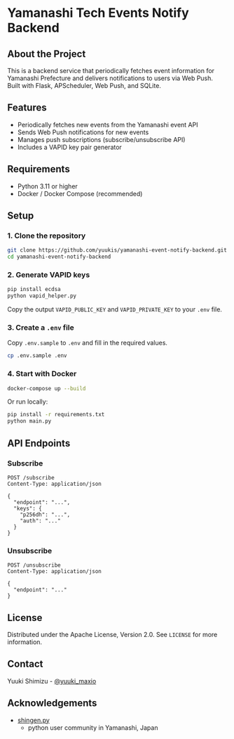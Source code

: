# Yamanashi Tech Events Notify Backend

## About the Project

This is a backend service that periodically fetches event information for Yamanashi Prefecture and delivers notifications to users via Web Push.  
Built with Flask, APScheduler, Web Push, and SQLite.

## Features

- Periodically fetches new events from the Yamanashi event API
- Sends Web Push notifications for new events
- Manages push subscriptions (subscribe/unsubscribe API)
- Includes a VAPID key pair generator

## Requirements

- Python 3.11 or higher
- Docker / Docker Compose (recommended)

## Setup

### 1. Clone the repository

```bash
git clone https://github.com/yuukis/yamanashi-event-notify-backend.git
cd yamanashi-event-notify-backend
```

### 2. Generate VAPID keys

```bash
pip install ecdsa
python vapid_helper.py
```

Copy the output `VAPID_PUBLIC_KEY` and `VAPID_PRIVATE_KEY` to your `.env` file.

### 3. Create a `.env` file

Copy `.env.sample` to `.env` and fill in the required values.

```bash
cp .env.sample .env
```

### 4. Start with Docker
```bash
docker-compose up --build
```

Or run locally:

```bash
pip install -r requirements.txt
python main.py
```

## API Endpoints
### Subscribe
```
POST /subscribe
Content-Type: application/json

{
  "endpoint": "...",
  "keys": {
    "p256dh": "...",
    "auth": "..."
  }
}
```

### Unsubscribe
```
POST /unsubscribe
Content-Type: application/json

{
  "endpoint": "..."
}
```

## License

Distributed under the Apache License, Version 2.0. See `LICENSE` for more information.

## Contact

Yuuki Shimizu - [@yuuki_maxio](https://x.com/yuuki_maxio) 

## Acknowledgements

* [shingen.py](https://shingenpy.connpass.com)
  - python user community in Yamanashi, Japan